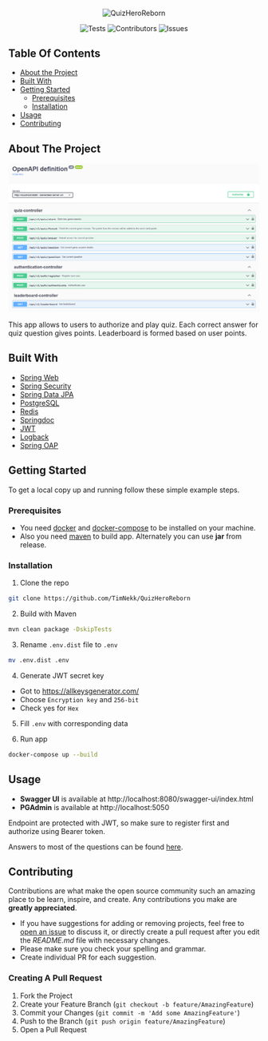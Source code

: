 <br/>
<p align="center">

  <img align="center" src="https://socialify.git.ci/TimNekk/QuizHeroReborn/image?description=1&font=Inter&language=1&name=1&owner=1&pattern=Plus&theme=Light" alt="QuizHeroReborn" width="640" height="320" />

  <p align="center">
    <img src="https://github.com/TimNekk/QuizHeroReborn/actions/workflows/maven.yml/badge.svg" alt="Tests">
    <img src="https://img.shields.io/github/contributors/TimNekk/QuizHeroReborn?color=dark-green" alt="Contributors">
    <img src="https://img.shields.io/github/issues/TimNekk/QuizHeroReborn" alt="Issues">
  </p>

</p>


## Table Of Contents

* [About the Project](#about-the-project)
* [Built With](#built-with)
* [Getting Started](#getting-started)
    * [Prerequisites](#prerequisites)
    * [Installation](#installation)
* [Usage](#usage)
* [Contributing](#contributing)

## About The Project

![Screen Shot](images/screenshot.png)

This app allows to users to authorize and play quiz. Each correct answer for quiz question gives points. Leaderboard is
formed based on user points.

## Built With

* [Spring Web](https://rwinch.github.io/spring-framework/web/webmvc.html)
* [Spring Security](https://docs.spring.io/spring-security/)
* [Spring Data JPA](https://spring.io/projects/spring-data-jpa)
* [PostgreSQL](https://www.postgresql.org/)
* [Redis](https://redis.io/)
* [Springdoc](https://springdoc.org/)
* [JWT](https://jwt.io/)
* [Logback](http://logback.qos.ch/)
* [Spring OAP](https://docs.spring.io/spring/reference/core/aop.html)

## Getting Started

To get a local copy up and running follow these simple example steps.

### Prerequisites

- You need [docker](https://docs.docker.com/engine/install/)
  and [docker-compose](https://docs.docker.com/compose/install/) to be installed on your machine.
- Also you need [maven](https://maven.apache.org/install.html) to build app. Alternately you can use **jar** from
  release.

### Installation

1. Clone the repo

```sh
git clone https://github.com/TimNekk/QuizHeroReborn
```

2. Build with Maven

```sh
mvn clean package -DskipTests
```

3. Rename `.env.dist` file to `.env`

```sh
mv .env.dist .env
```

4. Generate JWT secret key

- Got to https://allkeysgenerator.com/
- Choose `Encryption key` and `256-bit`
- Check yes for `Hex`

5. Fill `.env` with corresponding data

6. Run app

```sh
docker-compose up --build
```

## Usage

- **Swagger UI** is available at http://localhost:8080/swagger-ui/index.html
- **PGAdmin** is available at http://localhost:5050

Endpoint are protected with JWT, so make sure to register first and authorize using Bearer token.

Answers to most of the questions can be
found [here](https://jeopardyquestions.com/).

## Contributing

Contributions are what make the open source community such an amazing place to be learn, inspire, and create. Any
contributions you make are **greatly appreciated**.

* If you have suggestions for adding or removing projects, feel free
  to [open an issue](https://github.com/TimNekk/QuizHeroReborn/issues/new) to discuss it, or directly create a pull
  request after you edit the *README.md* file with necessary changes.
* Please make sure you check your spelling and grammar.
* Create individual PR for each suggestion.

### Creating A Pull Request

1. Fork the Project
2. Create your Feature Branch (`git checkout -b feature/AmazingFeature`)
3. Commit your Changes (`git commit -m 'Add some AmazingFeature'`)
4. Push to the Branch (`git push origin feature/AmazingFeature`)
5. Open a Pull Request
